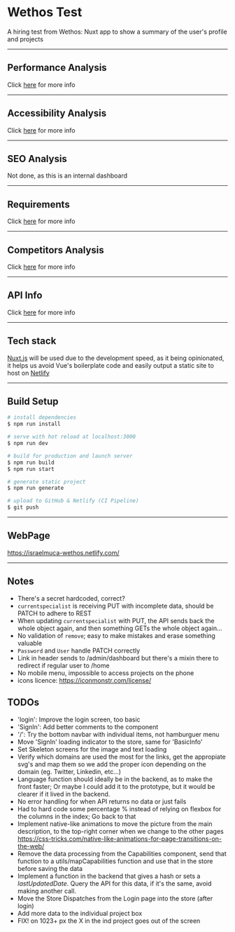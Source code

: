# Wethos Test
A hiring test from Wethos: Nuxt app to show a summary of the user's profile and projects 

---

## Performance Analysis
Click [here](./docs/performance/PERFORMANCE.md) for more info 

---

## Accessibility Analysis
Click [here](./docs/a11y/A11Y.md) for more info 

---

## SEO Analysis
Not done, as this is an internal dashboard 

---

## Requirements
Click [here](./docs/reqs/REQUIREMENTS.md) for more info

---

## Competitors Analysis
Click [here](./docs/competitors/COMPANALYSIS.md) for more info

---

## API Info
Click [here](./docs/api/API.md) for more info 

---

## Tech stack

[Nuxt.js](https://nuxtjs.org/) will be used due to the development speed, as it being opinionated, it helps us avoid Vue's boilerplate code and easily output a static site to host on [Netlify](https://netlify.com)

---

## Build Setup

``` bash
# install dependencies
$ npm run install

# serve with hot reload at localhost:3000
$ npm run dev

# build for production and launch server
$ npm run build
$ npm run start

# generate static project
$ npm run generate

# upload to GitHub & Netlify (CI Pipeline)
$ git push
``` 

---

## WebPage
https://israelmuca-wethos.netlify.com/

---

## Notes
- There's a secret hardcoded, correct?
- `currentspecialist` is receiving PUT with incomplete data, should be PATCH to adhere to REST
- When updating `currentspecialist` with PUT, the API sends back the whole object again, and then something GETs the whole object again...
- No validation of `remove`; easy to make mistakes and erase something valuable
- `Password` and `User` handle PATCH correctly
- Link in header sends to /admin/dashboard but there's a mixin there to redirect if regular user to /home
- No mobile menu, impossible to access projects on the phone
- icons licence: https://iconmonstr.com/license/

## TODOs
- 'login': Improve the login screen, too basic
- 'SignIn': Add better comments to the component
- '/': Try the bottom navbar with individual items, not hamburguer menu
- Move 'SignIn' loading indicator to the store, same for 'BasicInfo'
- Set Skeleton screens for the image and text loading
- Verify which domains are used the most for the links, get the appropiate svg's and map them so we add the proper icon depending on the domain (eg. Twitter, Linkedin, etc...)
- Language function should ideally be in the backend, as to make the front faster; Or maybe I could add it to the prototype, but it would be clearer if it lived in the backend.
- No error handling for when API returns no data or just fails
- Had to hard code some percentage % instead of relying on flexbox for the columns in the index; Go back to that
- Implement native-like animations to move the picture from the main description, to the top-right corner when we change to the other pages
https://css-tricks.com/native-like-animations-for-page-transitions-on-the-web/
- Remove the data processing from the Capabilities component, send that function to a utils/mapCapabilities function and use that in the store before saving the data
- Implement a function in the backend that gives a hash or sets a _lastUpdatedDate_. Query the API for this data, if it's the same, avoid making another call.
- Move the Store Dispatches from the Login page into the store (after login)
- Add more data to the individual project box
- FIX! on 1023+ px the X in the ind project goes out of the screen